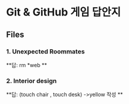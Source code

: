 # Git & GitHub 게임 답안지

## Files

### 1. Unexpected Roommates

**답: rm *web **

### 2. Interior design

**답: (touch chair , touch desk) ->yellow 작성 **